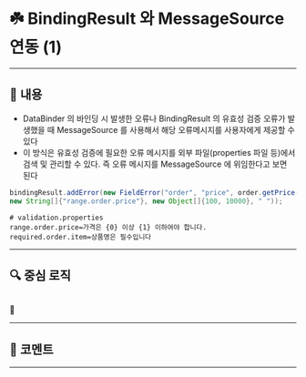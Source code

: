 # ☘️ BindingResult 와 MessageSource 연동 (1)

---

## 📖 내용

- DataBinder 의 바인딩 시 발생한 오류나 BindingResult 의 유효성 검증 오류가 발생했을 때 MessageSource 를 사용해서 해당 오류메시지를 사용자에게 제공할 수 있다
- 이 방식은 유효성 검증에 필요한 오류 메시지를 외부 파일(properties 파일 등)에서 검색 및 관리할 수 있다. 즉 오류 메시지를 MessageSource 에 위임한다고 보면 된다

```java
bindingResult.addError(new FieldError("order", "price", order.getPrice(), false,
new String[]{"range.order.price"}, new Object[]{100, 10000}, " "));
```

```properties
# validation.properties
range.order.price=가격은 {0} 이상 {1} 이하여야 합니다.
required.order.item=상품명은 필수입니다
```

---

## 🔍 중심 로직

```java
```

📌

---

## 💬 코멘트

---
